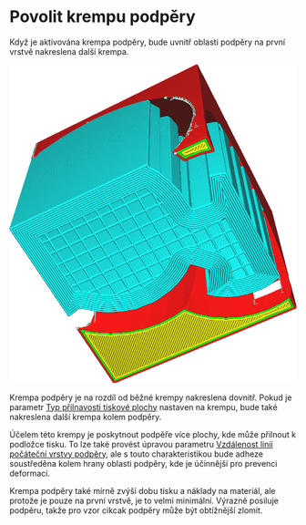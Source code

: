 Povolit krempu podpěry
====
Když je aktivována krempa podpěry, bude uvnitř oblasti podpěry na první vrstvě nakreslena další krempa.

![Krempa podpěry](../../../articles/images/support_brim_4mm.png)

Krempa podpěry je na rozdíl od běžné krempy nakreslena dovnitř. Pokud je parametr [Typ přilnavosti tiskové plochy](../platform_adhesion/adhesion_type.md) nastaven na krempu, bude také nakreslena další krempa kolem podpěry.

Účelem této krempy je poskytnout podpěře více plochy, kde může přilnout k podložce tisku. To lze také provést úpravou parametru [Vzdálenost linií počáteční vrstvy podpěry](support_initial_layer_line_distance.md), ale s touto charakteristikou bude adheze soustředěna kolem hrany oblasti podpěry, kde je účinnější pro prevenci deformací.

Krempa podpěry také mírně zvýší dobu tisku a náklady na materiál, ale protože je pouze na první vrstvě, je to velmi minimální. Výrazně posiluje podpěru, takže pro vzor cikcak podpěry může být obtížnější zlomit.